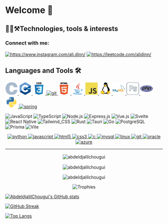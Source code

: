 <h1>Welcome 👋</h1> 
<h2>👨‍💻⚒Technologies, tools & interests</h2>


<h3 align="left">Connect with me:</h3>
<p align="left">
<a href="https://instagram.com/ali.dinn/" target="blank"><img align="center" src="https://raw.githubusercontent.com/rahuldkjain/github-profile-readme-generator/master/src/images/icons/Social/instagram.svg" alt="https://www.instagram.com/ali.dinn/" height="30" width="40" /></a>
<a href="https://www.leetcode.com/alidinn/" target="blank"><img align="center" src="https://raw.githubusercontent.com/rahuldkjain/github-profile-readme-generator/master/src/images/icons/Social/leet-code.svg" alt="https://leetcode.com/alidinn/" height="30" width="40" /></a>
</p>

<h2> Languages and Tools 🛠</h2>

<p align="left"> <a href="https://www.cprogramming.com/" target="_blank" rel="noreferrer"> <img src="https://raw.githubusercontent.com/devicons/devicon/master/icons/c/c-original.svg" alt="c" width="40" height="40"/> </a> <a href="https://www.w3schools.com/cpp/" target="_blank" rel="noreferrer"> <img src="https://raw.githubusercontent.com/devicons/devicon/master/icons/cplusplus/cplusplus-original.svg" alt="cplusplus" width="40" height="40"/> </a> <a href="https://www.w3schools.com/css/" target="_blank" rel="noreferrer"> <img src="https://raw.githubusercontent.com/devicons/devicon/master/icons/css3/css3-original-wordmark.svg" alt="css3" width="40" height="40"/> </a> <a href="https://git-scm.com/" target="_blank" rel="noreferrer"> <img src="https://www.vectorlogo.zone/logos/git-scm/git-scm-icon.svg" alt="git" width="40" height="40"/> </a> <a href="https://www.w3.org/html/" target="_blank" rel="noreferrer"> <img src="https://raw.githubusercontent.com/devicons/devicon/master/icons/html5/html5-original-wordmark.svg" alt="html5" width="40" height="40"/> </a> <a href="https://www.java.com" target="_blank" rel="noreferrer"> <img src="https://raw.githubusercontent.com/devicons/devicon/master/icons/java/java-original.svg" alt="java" width="40" height="40"/> </a> <a href="https://developer.mozilla.org/en-US/docs/Web/JavaScript" target="_blank" rel="noreferrer"> <img src="https://raw.githubusercontent.com/devicons/devicon/master/icons/javascript/javascript-original.svg" alt="javascript" width="40" height="40"/> </a> <a href="https://www.linux.org/" target="_blank" rel="noreferrer"> <img src="https://raw.githubusercontent.com/devicons/devicon/master/icons/linux/linux-original.svg" alt="linux" width="40" height="40"/> </a> <a href="https://www.mysql.com/" target="_blank" rel="noreferrer"> <img src="https://raw.githubusercontent.com/devicons/devicon/master/icons/mysql/mysql-original-wordmark.svg" alt="mysql" width="40" height="40"/> </a> <a href="https://www.photoshop.com/en" target="_blank" rel="noreferrer"> <img src="https://raw.githubusercontent.com/devicons/devicon/master/icons/photoshop/photoshop-line.svg" alt="photoshop" width="40" height="40"/> </a> <a href="https://www.php.net" target="_blank" rel="noreferrer"> <img src="https://raw.githubusercontent.com/devicons/devicon/master/icons/php/php-original.svg" alt="php" width="40" height="40"/> </a> <a href="https://www.python.org" target="_blank" rel="noreferrer"> <img src="https://raw.githubusercontent.com/devicons/devicon/master/icons/python/python-original.svg" alt="python" width="40" height="40"/> </a> <a href="https://spring.io/" target="_blank" rel="noreferrer"> <img src="https://www.vectorlogo.zone/logos/springio/springio-icon.svg" alt="spring" width="40" height="40"/> </a> </p>


![JavaScript](https://img.shields.io/badge/JavaScript-F7DF1E?style=flat&logo=javascript&logoColor=black)
![TypeScript](https://img.shields.io/badge/TypeScript-007ACC?style=flat&logo=typescript&logoColor=white)
![Node.js](https://img.shields.io/badge/Node.js-43853D?style=flat&logo=node.js&logoColor=white)
![Express.js](https://img.shields.io/badge/express.js-%23404d59.svg?style=flat&logo=express&logoColor=%2361DAFB)
![Vue.js](https://img.shields.io/badge/Vue.js-35495E?style=flat&logo=vue.js&logoColor=4FC08D)
![Svelte](https://img.shields.io/badge/svelte-%23f1413d.svg?style=flat&logo=svelte&logoColor=white)
![React Native](https://img.shields.io/badge/react_native-%2320232a.svg?style=flat&logo=react&logoColor=%2361DAFB)
![Tailwind_CSS](https://img.shields.io/badge/Tailwind_CSS-38B2AC?style=flat&logo=tailwind-css&logoColor=white)
![Rust](https://img.shields.io/badge/rust-%23000000.svg?style=flat&logo=rust&logoColor=white)
![Tauri](https://img.shields.io/badge/tauri-%2324C8DB.svg?style=flat&logo=tauri&logoColor=%23FFFFFF)
![Go](https://img.shields.io/badge/go-%2300ADD8.svg?style=flat&logo=go&logoColor=white)
![PostgreSQL](https://img.shields.io/badge/PostgreSQL-316192?style=flat&logo=postgresql&logoColor=white)
![Prisma](https://img.shields.io/badge/Prisma-3982CE?style=flat&logo=Prisma&logoColor=white)
![Vite](https://img.shields.io/badge/vite-%23646CFF.svg?style=flat&logo=vite&logoColor=white)


<p align="center">
  <a href="https://www.python.org" target="_blank"> 
    <img src="https://img.shields.io/badge/Python-3776AB?style=for-the-badge&logo=python&logoColor=white" alt="python" /> 
  </a> 
  <a href="https://developer.mozilla.org/en-US/docs/Web/JavaScript" target="_blank"> 
    <img src="https://img.shields.io/badge/JavaScript-F7DF1E?style=for-the-badge&logo=javascript&logoColor=black" alt="javascript" /> 
  </a> 
  <a href="https://www.w3.org/html/" target="_blank"> 
    <img src="https://img.shields.io/badge/HTML5-E34F26?style=for-the-badge&logo=html5&logoColor=white" alt="html5" /> 
  </a> 
  <a href="https://www.w3schools.com/css/" target="_blank"> 
    <img src="https://img.shields.io/badge/CSS3-1572B6?style=for-the-badge&logo=css3&logoColor=white" alt="css3" /> 
  </a> 
  <a href="https://www.cprogramming.com/" target="_blank"> 
    <img src="https://img.shields.io/badge/C-00599C?style=for-the-badge&logo=c&logoColor=white" alt="c" /> 
  </a> 
  <a href="https://www.mysql.com/" target="_blank"> 
    <img src="https://img.shields.io/badge/MySQL-4479A1?style=for-the-badge&logo=mysql&logoColor=white" alt="mysql" /> 
  </a> 
  <a href="https://www.linux.org/" target="_blank"> 
    <img src="https://img.shields.io/badge/Linux-FCC624?style=for-the-badge&logo=linux&logoColor=black" alt="linux" /> 
  </a> 
  <a href="https://git-scm.com/" target="_blank"> 
    <img src="https://img.shields.io/badge/Git-F05032?style=for-the-badge&logo=git&logoColor=white" alt="git" /> 
  </a> 
    <a href="https://www.oracle.com/" target="_blank"> 
    <img src="https://img.shields.io/badge/Oracle-F80000?style=for-the-badge&logo=oracle&logoColor=white" alt="oracle" /> 
  </a> 
  <a href="https://azure.microsoft.com/en-in/" target="_blank"> 
    <img src="https://img.shields.io/badge/Azure-0089D6?style=for-the-badge&logo=microsoft-azure&logoColor=white" alt="azure" /> 
  </a>
</p>


---
<p align="center">
  <img align="center" src="https://github-readme-stats.vercel.app/api?username=abdeldjalilchougui&count_private=true&show_icons=true&include_all_commits=true&theme=blue-green" alt="abdeldjalilchougui" />
</p>

<p align="center">
  <img align="center" src="http://github-readme-streak-stats.herokuapp.com?user=abdeldjalilchougui&theme=blue-green" alt="abdeldjalilchougui" />
</p>

<p align="center">
  <img align="center" src="https://github-readme-stats.vercel.app/api/top-langs/?username=abdeldjalilchougui&theme=blue-green" alt="abdeldjalilchougui" />
</p>

<p align="center">
  <img src="https://github-profile-trophy.vercel.app/?username=abdeldjalilchougui&theme=dracula" alt="Trophies" />
</p>

[![AbdeldjalilChougui's GitHub stats](https://github-readme-stats.vercel.app/api?username=abdeldjalilchougui&count_private=true&show_icons=true&theme=gruvbox&include_all_commits=true)](https://github.com/anuraghazra/github-readme-stats)

[![GitHub Streak](http://github-readme-streak-stats.herokuapp.com?user=abdeldjalilchougui&theme=gruvbox)](https://git.io/streak-stats)

[![Top Langs](https://github-readme-stats.vercel.app/api/top-langs/?username=abdeldjalilchougui&layout=compact&hide=shaderlab,hlsl&langs_count=6&theme=gruvbox)](https://github.com/anuraghazra/github-readme-stats)


